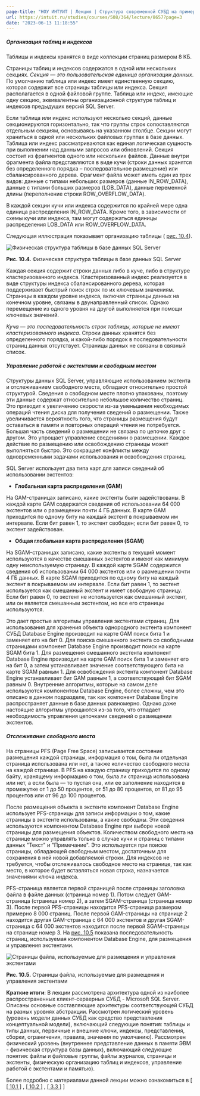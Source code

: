 ```yaml
---
page-title: "НОУ ИНТУИТ | Лекция | Структура современной СУБД на примере Microsoft SQL Server 2008"
url: https://intuit.ru/studies/courses/508/364/lecture/8657?page=3
date: "2023-06-13 11:18:55"
---
```

##### Организация таблиц и индексов

Таблицы и индексы хранятся в виде коллекции страниц размером 8 КБ.

Страницы таблиц и индексов содержатся в одной или нескольких секциях. *Секция — это пользовательская единица организации данных*. По умолчанию таблица или индекс имеет единственную секцию, которая содержит все страницы таблицы или индекса. Секция располагается в одной файловой группе. Таблица или индекс, имеющие одну секцию, эквивалентны организационной структуре таблиц и индексов предыдущих версий SQL Server.

Если таблица или индекс используют несколько секций, данные секционируются горизонтально, так что группы строк сопоставляются отдельным секциям, основываясь на указанном столбце. Секции могут храниться в одной или нескольких файловых группах в базе данных. Таблица или индекс рассматриваются как единая логическая сущность при выполнении над данными запросов или обновлений. Секция состоит из фрагментов одного или нескольких файлов. Данные внутри фрагмента файла представляются в виде кучи (строки данных хранятся без определенного порядка – последовательное размещение) или сбалансированного дерева. Фрагмент файла может иметь один из трех видов: данные с типами небольших размеров (данные IN\_ROW\_DATA), данные с типами больших размеров (LOB\_DATA), данные переменной длины (переполнение строки ROW\_OVERFLOW\_DATA).

В каждой секции кучи или индекса содержится по крайней мере одна единица распределения IN\_ROW\_DATA. Кроме того, в зависимости от схемы кучи или индекса, там могут содержаться единицы распределения LOB\_DATA или ROW\_OVERFLOW\_DATA.

Следующая иллюстрация показывает организацию таблицы ( [рис. 10.4](https://intuit.ru/studies/courses/508/364/lecture/8657?page=3#image.10.4)).

![Физическая структура таблицы в базе данных SQL Server](https://intuit.ru/EDI/06_05_18_2/1525558963-18645/tutorial/531/objects/10/files/10_04.gif)

**Рис. 10.4.** Физическая структура таблицы в базе данных SQL Server

Каждая секция содержит строки данных либо в куче, либо в структуре кластеризованного индекса. Кластеризованный индекс реализуется в виде структуры индекса сбалансированного дерева, которая поддерживает быстрый поиск строк по их ключевым значениям. Страницы в каждом уровне индекса, включая страницы данных на конечном уровне, связаны в двунаправленный список. Однако перемещение из одного уровня на другой выполняется при помощи ключевых значений.

*Куча — это последовательность строк таблицы, которые не имеют кластеризованного индекса*. Строки данных хранятся без определенного порядка, и какой-либо порядок в последовательности страниц данных отсутствует. Страницы данных не связаны в связный список.

##### Управление работой с экстентами и свободным местом

Структуры данных SQL Server, управляющие использованием экстента и отслеживанием свободного места, обладают относительно простой структурой. Сведения о свободном месте плотно упакованы, поэтому эти данные содержат относительно небольшое количество страниц. Это приводит к увеличению скорости из-за уменьшения необходимых операций чтения диска для получения сведений о размещении. Также увеличивается вероятность того, что страницы размещения будут оставаться в памяти и повторных операций чтения не потребуется. Большая часть сведений о размещении не связана по цепочке друг с другом. Это упрощает управление сведениями о размещении. Каждое действие по размещению или освобождению страницы может выполняться быстро. Это сокращает конфликты между одновременными задачами использования и освобождения страниц.

SQL Server использует два типа карт для записи сведений об использовании экстентов:

-   **Глобальная карта распределения (GAM)**

На GAM-страницах записано, какие экстенты были задействованы. В каждой карте GAM содержатся сведения об использовании 64 000 экстентов или о размещении почти 4 ГБ данных. В карте GAM приходится по одному биту на каждый экстент в покрываемом им интервале. Если бит равен 1, то экстент свободен; если бит равен 0, то экстент задействован.

-   **Общая глобальная карта распределения (SGAM)**

На SGAM-страницах записано, какие экстенты в текущий момент используются в качестве смешанных экстентов и имеют как минимум одну неиспользуемую страницу. В каждой карте SGAM содержится сведения об использовании 64 000 экстентов или о размещении почти 4 ГБ данных. В карте SGAM приходится по одному биту на каждый экстент в покрываемом им интервале. Если бит равен 1, то экстент используется как смешанный экстент и имеет свободную страницу. Если бит равен 0, то экстент не используется как смешанный экстент, или он является смешанным экстентом, но все его страницы используются.

Это дает простые алгоритмы управления экстентами страниц. Для использования для хранения объекта однородного экстента компонент СУБД Database Engine производит на карте GAM поиск бита 1 и заменяет его на бит 0. Для поиска смешанного экстента со свободными страницами компонент Database Engine производит поиск на карте SGAM бита 1. Для размещения смешанного экстента компонент Database Engine производит на карте GAM поиск бита 1 и заменяет его на бит 0, а затем устанавливает значение соответствующего бита на карте SGAM равным 1. Для освобождения экстента компонент Database Engine устанавливает бит GAM равным 1, а соответствующий бит SGAM равным 0. Внутренние алгоритмы, которые на самом деле используются компонентом Database Engine, более сложны, чем это описано в данном подразделе, так как компонент Database Engine распространяет данные в базе данных равномерно. Однако даже настоящие алгоритмы упрощаются из-за того, что отпадает необходимость управления цепочками сведений о размещении экстентов.

##### Отслеживание свободного места

На страницы PFS (Page Free Space) записывается состояние размещения каждой страницы, информация о том, была ли отдельная страница использована или нет, а также количество свободного места на каждой странице. В PFS на каждую страницу приходится по одному байту, хранящему информацию о том, была ли страница использована или нет, а если была — то пустая она, или ее заполнение находится в промежутке от 1 до 50 процентов, от 51 до 80 процентов, от 81 до 95 процентов или от 96 до 100 процентов.

После размещения объекта в экстенте компонент Database Engine использует PFS\-страницы для записи информации о том, какие страницы в экстенте использованы, а какие свободны. Эти сведения используются компонентом Database Engine при выборе новой страницы для размещения объектов. Количеством свободного места на странице можно управлять только в случае кучи и страниц с типами данных "Текст" и "Примечание". Это используется при поиске страницы, обладающей свободным местом, достаточным для сохранения в ней новой добавляемой строки. Для индексов не требуется, чтобы отслеживалось свободное место на странице, так как место, в которое будет вставляться новая строка, назначается значениями ключа индекса.

PFS\-страница является первой страницей после страницы заголовка файла в файле данных (страница номер 1). Потом следует GAM-страница (страница номер 2), а затем SGAM-страница (страница номер 3). После первой PFS\-страницы находится PFS\-страница размером примерно 8 000 страниц. После первой GAM-страницы на странице 2 находится другая GAM-страница с 64 000 экстентов и другая SGAM-страница с 64 000 экстентов находится после первой SGAM-страницы на странице номер 3. На [рис. 10.5](https://intuit.ru/studies/courses/508/364/lecture/8657?page=3#image.10.5) показана последовательность страниц, используемая компонентом Database Engine, для размещения и управления экстентами.

![Страницы файла, используемые для размещения и управления экстентами](https://intuit.ru/EDI/06_05_18_2/1525558963-18645/tutorial/531/objects/10/files/10_05.gif)

**Рис. 10.5.** Страницы файла, используемые для размещения и управления экстентами

**Краткие итоги**: В лекции рассмотрена архитектура одной из наиболее распространенных клиент-серверных СУБД - Microsoft SQL Server. Описаны основные составляющие архитектуры соответствующей СУБД на разных уровнях абстракции. Рассмотрен логический уровень (уровень модели данных СУБД как средство представления концептуальной модели), включающий следующие понятия: таблицы и типы данных, первичные и внешние ключи, индексы, представления, сборки, ограничения, правила, значения по умолчанию). Рассмотрен физический уровень (внутреннее представление данных в памяти ЭВМ - физическая структура базы данных), включающий следующие понятия: файлы и файловые группы, файлы журналов, страницы и экстенты, физическую организацию таблиц и индексов, управление работой с экстентами и памятью).

Более подробно с материалами данной лекции можно ознакомиться в \[ [\[ 10.1 \]](https://intuit.ru/studies/courses/508/364/literature#literature.10.1) , [\[ 10.2 \]](https://intuit.ru/studies/courses/508/364/literature#literature.10.2) , [\[ 3.3 \]](https://intuit.ru/studies/courses/508/364/literature#literature.3.3) \]